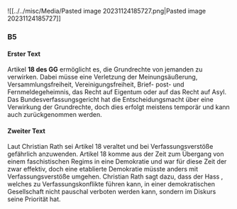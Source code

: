 ![[../../misc/Media/Pasted image 20231124185727.png|Pasted image 20231124185727]]
### B5
#### Erster Text 
Artikel **18 des GG** ermöglicht es, die Grundrechte von jemanden zu verwirken. Dabei müsse eine Verletzung der Meinungsäußerung, Versammlungsfreiheit, Vereinigungsfreiheit, Brief- post- und Fernmeldegeheimnis, das Recht auf Eigentum oder auf das Recht auf Asyl. Das Bundesverfassungsgericht hat die Entscheidungsmacht über eine Verwirkung der Grundrechte, doch dies erfolgt meistens temporär und kann auch zurückgenommen werden. 

#### Zweiter Text 

Laut Christian Rath sei Artikel 18 veraltet und bei Verfassungsverstöße gefährlich anzuwenden. Artikel 18 komme aus der Zeit zum Übergang von einem faschistischen Regims in eine Demokratie und war für diese Zeit der zwar effektiv, doch eine etablierte Demokratie müsste anders mit Verfassungsverstöße umgehen. Christian Rath sagt dazu, dass der Hass , welches zu Verfassungskonflikte führen kann, in einer demokratischen Gesellschaft nicht pauschal verboten werden kann, sondern im Diskurs seine Priorität hat.

